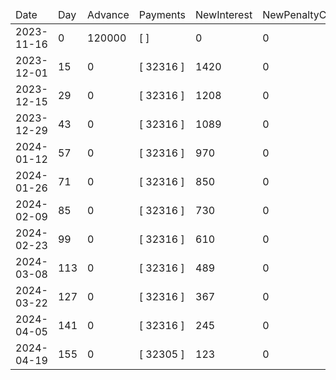 <table><thead><tr><td>Date</td><td>Day</td><td>Advance</td><td>Payments</td><td>NewInterest</td><td>NewPenaltyCharges</td><td>PrincipalPortion</td><td>ProductFeesPortion</td><td>InterestPortion</td><td>PenaltyChargesPortion</td><td>ProductFeesRefund</td><td>PrincipalBalance</td><td>ProductFeesBalance</td><td>InterestBalance</td><td>PenaltyChargesBalance</td></tr></thead><tbody><tr><td>2023-11-16</td><td><div>0</div></td><td><div>120000</div></td><td><div>[  ]</div></td><td><div>0</div></td><td><div>0</div></td><td><div>0</div></td><td><div>0</div></td><td><div>0</div></td><td><div>0</div></td><td><div>0</div></td><td><div>120000</div></td><td><div>227364</div></td><td><div>0</div></td><td><div>0</div></td></tr><tr><td>2023-12-01</td><td><div>15</div></td><td><div>0</div></td><td><div>[ 32316 ]</div></td><td><div>1420</div></td><td><div>0</div></td><td><div>10673</div></td><td><div>20223</div></td><td><div>1420</div></td><td><div>0</div></td><td><div>0</div></td><td><div>109327</div></td><td><div>207141</div></td><td><div>0</div></td><td><div>0</div></td></tr><tr><td>2023-12-15</td><td><div>29</div></td><td><div>0</div></td><td><div>[ 32316 ]</div></td><td><div>1208</div></td><td><div>0</div></td><td><div>10747</div></td><td><div>20361</div></td><td><div>1208</div></td><td><div>0</div></td><td><div>0</div></td><td><div>98580</div></td><td><div>186780</div></td><td><div>0</div></td><td><div>0</div></td></tr><tr><td>2023-12-29</td><td><div>43</div></td><td><div>0</div></td><td><div>[ 32316 ]</div></td><td><div>1089</div></td><td><div>0</div></td><td><div>10788</div></td><td><div>20439</div></td><td><div>1089</div></td><td><div>0</div></td><td><div>0</div></td><td><div>87792</div></td><td><div>166341</div></td><td><div>0</div></td><td><div>0</div></td></tr><tr><td>2024-01-12</td><td><div>57</div></td><td><div>0</div></td><td><div>[ 32316 ]</div></td><td><div>970</div></td><td><div>0</div></td><td><div>10829</div></td><td><div>20517</div></td><td><div>970</div></td><td><div>0</div></td><td><div>0</div></td><td><div>76963</div></td><td><div>145824</div></td><td><div>0</div></td><td><div>0</div></td></tr><tr><td>2024-01-26</td><td><div>71</div></td><td><div>0</div></td><td><div>[ 32316 ]</div></td><td><div>850</div></td><td><div>0</div></td><td><div>10870</div></td><td><div>20596</div></td><td><div>850</div></td><td><div>0</div></td><td><div>0</div></td><td><div>66093</div></td><td><div>125228</div></td><td><div>0</div></td><td><div>0</div></td></tr><tr><td>2024-02-09</td><td><div>85</div></td><td><div>0</div></td><td><div>[ 32316 ]</div></td><td><div>730</div></td><td><div>0</div></td><td><div>10912</div></td><td><div>20674</div></td><td><div>730</div></td><td><div>0</div></td><td><div>0</div></td><td><div>55181</div></td><td><div>104554</div></td><td><div>0</div></td><td><div>0</div></td></tr><tr><td>2024-02-23</td><td><div>99</div></td><td><div>0</div></td><td><div>[ 32316 ]</div></td><td><div>610</div></td><td><div>0</div></td><td><div>10953</div></td><td><div>20753</div></td><td><div>610</div></td><td><div>0</div></td><td><div>0</div></td><td><div>44228</div></td><td><div>83801</div></td><td><div>0</div></td><td><div>0</div></td></tr><tr><td>2024-03-08</td><td><div>113</div></td><td><div>0</div></td><td><div>[ 32316 ]</div></td><td><div>489</div></td><td><div>0</div></td><td><div>10995</div></td><td><div>20832</div></td><td><div>489</div></td><td><div>0</div></td><td><div>0</div></td><td><div>33233</div></td><td><div>62969</div></td><td><div>0</div></td><td><div>0</div></td></tr><tr><td>2024-03-22</td><td><div>127</div></td><td><div>0</div></td><td><div>[ 32316 ]</div></td><td><div>367</div></td><td><div>0</div></td><td><div>11037</div></td><td><div>20912</div></td><td><div>367</div></td><td><div>0</div></td><td><div>0</div></td><td><div>22196</div></td><td><div>42057</div></td><td><div>0</div></td><td><div>0</div></td></tr><tr><td>2024-04-05</td><td><div>141</div></td><td><div>0</div></td><td><div>[ 32316 ]</div></td><td><div>245</div></td><td><div>0</div></td><td><div>11079</div></td><td><div>20992</div></td><td><div>245</div></td><td><div>0</div></td><td><div>0</div></td><td><div>11117</div></td><td><div>21065</div></td><td><div>0</div></td><td><div>0</div></td></tr><tr><td>2024-04-19</td><td><div>155</div></td><td><div>0</div></td><td><div>[ 32305 ]</div></td><td><div>123</div></td><td><div>0</div></td><td><div>11117</div></td><td><div>21065</div></td><td><div>123</div></td><td><div>0</div></td><td><div>0</div></td><td><div>0</div></td><td><div>0</div></td><td><div>0</div></td><td><div>0</div></td></tr></tbody></table>